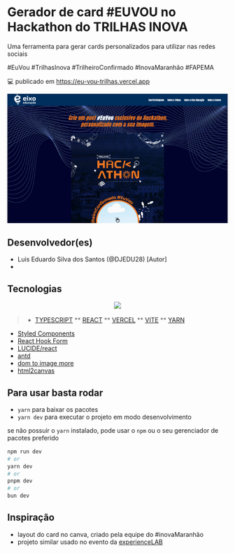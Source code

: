 # Gerador de card #EUVOU no Hackathon do TRILHAS INOVA

Uma ferramenta para gerar cards personalizados para utilizar nas redes sociais

#EuVou #TrilhasInova #TrilheiroConfirmado #InovaMaranhão #FAPEMA

💻 publicado em <https://eu-vou-trilhas.vercel.app>

![exemplo da interface](image.webp)

## Desenvolvedor(es)

* Luis Eduardo Silva dos Santos (@DJEDU28) \[Autor\]
* 


## Tecnologias

<p align="center">
    <a href="https://skillicons.dev">
        <img src="https://skillicons.dev/icons?i=ts,react,vercel,vite,yarn&theme=light" />
    </a>
</p>

> * [TYPESCRIPT](https://www.typescriptlang.org/) ** [REACT](https://react.dev/) ** [VERCEL](https://vercel.com) ** [VITE](https://vite.dev) ** [YARN](https://classic.yarnpkg.com/en/docs/install)


<!-- <p align="center">
    <a href="https://skillicons.dev">
        <img src="https://skillicons.dev/icons?i=styledcomponents,lucide&theme=light" />
    </a>
</p> -->

* [Styled Components](https://styled-components.com/)
* [React Hook Form](https://react-hook-form.com/)
* [LUCIDE/react](https://lucide.dev)
* [antd](https://ant.design/)
* [dom to image more](https://github.com/1904labs/dom-to-image-more/releases)
* [html2canvas](https://html2canvas.hertzen.com/)

## Para usar basta rodar

* `yarn` para baixar os pacotes
* `yarn dev`  para executar o projeto em modo desenvolvimento

se não possuir o `yarn` instalado, pode usar o `npm` ou o seu gerenciador de pacotes preferido

```bash
npm run dev
# or
yarn dev
# or
pnpm dev
# or
bun dev
```

## Inspiração

* layout do card no canva, criado pela equipe do #inovaMaranhão
* projeto similar usado no evento da [experienceLAB](https://euvou.vercel.app/)
